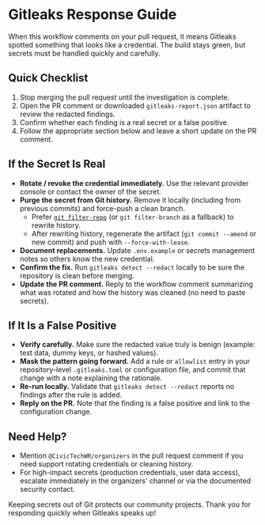 # Gitleaks Response Guide

When this workflow comments on your pull request, it means Gitleaks spotted something that looks like a credential. The build stays green, but secrets must be handled quickly and carefully.

## Quick Checklist

1. Stop merging the pull request until the investigation is complete.
2. Open the PR comment or downloaded `gitleaks-report.json` artifact to review the redacted findings.
3. Confirm whether each finding is a real secret or a false positive.
4. Follow the appropriate section below and leave a short update on the PR comment.

## If the Secret Is Real

- **Rotate / revoke the credential immediately.** Use the relevant provider console or contact the owner of the secret.
- **Purge the secret from Git history.** Remove it locally (including from previous commits) and force-push a clean branch.
  - Prefer [`git filter-repo`](https://github.com/newren/git-filter-repo) (or `git filter-branch` as a fallback) to rewrite history.
  - After rewriting history, regenerate the artifact (`git commit --amend` or new commit) and push with `--force-with-lease`.
- **Document replacements.** Update `.env.example` or secrets management notes so others know the new credential.
- **Confirm the fix.** Run `gitleaks detect --redact` locally to be sure the repository is clean before merging.
- **Update the PR comment.** Reply to the workflow comment summarizing what was rotated and how the history was cleaned (no need to paste secrets).

## If It Is a False Positive

- **Verify carefully.** Make sure the redacted value truly is benign (example: test data, dummy keys, or hashed values).
- **Mask the pattern going forward.** Add a rule or `allowlist` entry in your repository-level `.gitleaks.toml` or configuration file, and commit that change with a note explaining the rationale.
- **Re-run locally.** Validate that `gitleaks detect --redact` reports no findings after the rule is added.
- **Reply on the PR.** Note that the finding is a false positive and link to the configuration change.

## Need Help?

- Mention `@CivicTechWR/organizers` in the pull request comment if you need support rotating credentials or cleaning history.
- For high-impact secrets (production credentials, user data access), escalate immediately in the organizers' channel or via the documented security contact.

Keeping secrets out of Git protects our community projects. Thank you for responding quickly when Gitleaks speaks up!
